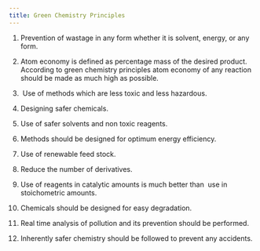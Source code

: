 ```yaml
---
title: Green Chemistry Principles
---
```

  
1.  Prevention of wastage in any form whether it is solvent, energy, or any form. 
    
2.  Atom economy is defined as percentage mass of the desired product. According to green chemistry principles atom economy of any reaction should be made as much high as possible. 
    
3.   Use of methods which are less toxic and less hazardous. 
    
4.  Designing safer chemicals.  
    
5.  Use of safer solvents and non toxic reagents.  
    
6.  Methods should be designed for optimum energy efficiency. 
    
7.  Use of renewable feed stock. 
    
8.  Reduce the number of derivatives. 
    
9.  Use of reagents in catalytic amounts is much better than  use in stoichometric amounts. 
    
10.  Chemicals should be designed for easy degradation.  
    
11.  Real time analysis of pollution and its prevention should be performed.  
    
12.  Inherently safer chemistry should be followed to prevent any accidents.